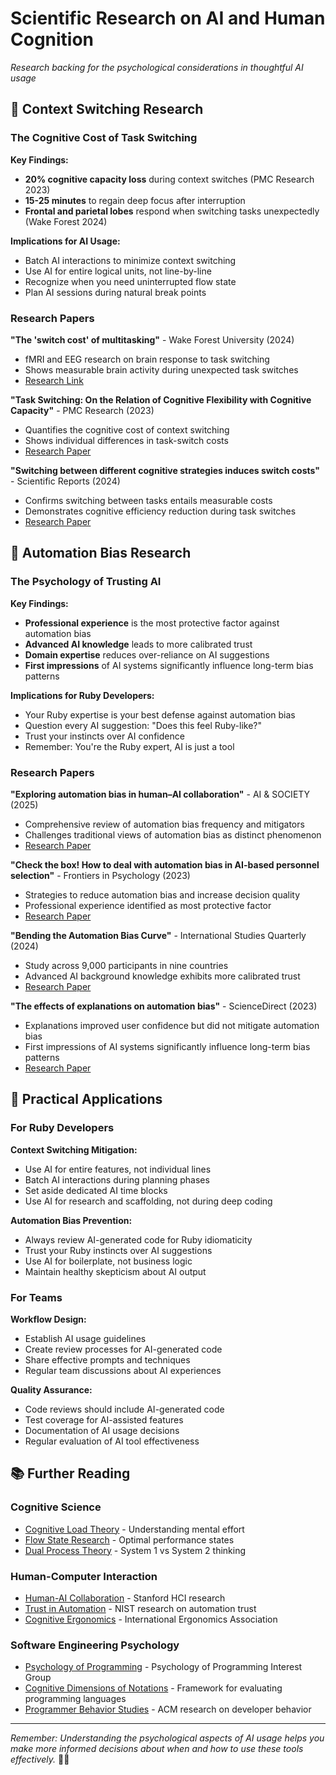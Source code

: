 # Scientific Research on AI and Human Cognition

*Research backing for the psychological considerations in thoughtful AI usage*

## 🧠 Context Switching Research

### The Cognitive Cost of Task Switching

**Key Findings:**
- **20% cognitive capacity loss** during context switches (PMC Research 2023)
- **15-25 minutes** to regain deep focus after interruption
- **Frontal and parietal lobes** respond when switching tasks unexpectedly (Wake Forest 2024)

**Implications for AI Usage:**
- Batch AI interactions to minimize context switching
- Use AI for entire logical units, not line-by-line
- Recognize when you need uninterrupted flow state
- Plan AI sessions during natural break points

### Research Papers

**"The 'switch cost' of multitasking"** - Wake Forest University (2024)
- fMRI and EEG research on brain response to task switching
- Shows measurable brain activity during unexpected task switches
- [Research Link](https://news.wfu.edu/2024/04/16/the-switch-cost-of-multitasking/)

**"Task Switching: On the Relation of Cognitive Flexibility with Cognitive Capacity"** - PMC Research (2023)
- Quantifies the cognitive cost of context switching
- Shows individual differences in task-switch costs
- [Research Paper](https://pmc.ncbi.nlm.nih.gov/articles/PMC10140903/)

**"Switching between different cognitive strategies induces switch costs"** - Scientific Reports (2024)
- Confirms switching between tasks entails measurable costs
- Demonstrates cognitive efficiency reduction during task switches
- [Research Paper](https://www.nature.com/articles/s41598-024-56836-2)

## 🤖 Automation Bias Research

### The Psychology of Trusting AI

**Key Findings:**
- **Professional experience** is the most protective factor against automation bias
- **Advanced AI knowledge** leads to more calibrated trust
- **Domain expertise** reduces over-reliance on AI suggestions
- **First impressions** of AI systems significantly influence long-term bias patterns

**Implications for Ruby Developers:**
- Your Ruby expertise is your best defense against automation bias
- Question every AI suggestion: "Does this feel Ruby-like?"
- Trust your instincts over AI confidence
- Remember: You're the Ruby expert, AI is just a tool

### Research Papers

**"Exploring automation bias in human–AI collaboration"** - AI & SOCIETY (2025)
- Comprehensive review of automation bias frequency and mitigators
- Challenges traditional views of automation bias as distinct phenomenon
- [Research Paper](https://link.springer.com/article/10.1007/s00146-025-02422-7)

**"Check the box! How to deal with automation bias in AI-based personnel selection"** - Frontiers in Psychology (2023)
- Strategies to reduce automation bias and increase decision quality
- Professional experience identified as most protective factor
- [Research Paper](https://www.frontiersin.org/journals/psychology/articles/10.3389/fpsyg.2023.1118723/full)

**"Bending the Automation Bias Curve"** - International Studies Quarterly (2024)
- Study across 9,000 participants in nine countries
- Advanced AI background knowledge exhibits more calibrated trust
- [Research Paper](https://academic.oup.com/isq/article/68/2/sqae020/7638566)

**"The effects of explanations on automation bias"** - ScienceDirect (2023)
- Explanations improved user confidence but did not mitigate automation bias
- First impressions of AI systems significantly influence long-term bias patterns
- [Research Paper](https://www.sciencedirect.com/science/article/abs/pii/S000437022300098X)

## 🎯 Practical Applications

### For Ruby Developers

**Context Switching Mitigation:**
- Use AI for entire features, not individual lines
- Batch AI interactions during planning phases
- Set aside dedicated AI time blocks
- Use AI for research and scaffolding, not during deep coding

**Automation Bias Prevention:**
- Always review AI-generated code for Ruby idiomaticity
- Trust your Ruby instincts over AI suggestions
- Use AI for boilerplate, not business logic
- Maintain healthy skepticism about AI output

### For Teams

**Workflow Design:**
- Establish AI usage guidelines
- Create review processes for AI-generated code
- Share effective prompts and techniques
- Regular team discussions about AI experiences

**Quality Assurance:**
- Code reviews should include AI-generated code
- Test coverage for AI-assisted features
- Documentation of AI usage decisions
- Regular evaluation of AI tool effectiveness

## 📚 Further Reading

### Cognitive Science
- [Cognitive Load Theory](https://en.wikipedia.org/wiki/Cognitive_load) - Understanding mental effort
- [Flow State Research](https://en.wikipedia.org/wiki/Flow_(psychology)) - Optimal performance states
- [Dual Process Theory](https://en.wikipedia.org/wiki/Dual_process_theory) - System 1 vs System 2 thinking

### Human-Computer Interaction
- [Human-AI Collaboration](https://hci.stanford.edu/) - Stanford HCI research
- [Trust in Automation](https://www.nist.gov/) - NIST research on automation trust
- [Cognitive Ergonomics](https://www.iea.cc/) - International Ergonomics Association

### Software Engineering Psychology
- [Psychology of Programming](https://www.ppig.org/) - Psychology of Programming Interest Group
- [Cognitive Dimensions of Notations](https://en.wikipedia.org/wiki/Cognitive_dimensions_of_notations) - Framework for evaluating programming languages
- [Programmer Behavior Studies](https://www.acm.org/) - ACM research on developer behavior

---

*Remember: Understanding the psychological aspects of AI usage helps you make more informed decisions about when and how to use these tools effectively.* 🧠💎
